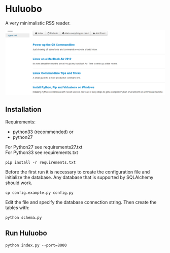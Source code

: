 # Huluobo

A very minimalistic RSS reader.

![screenshot](https://github.com/mfussenegger/Huluobo/raw/master/docs/huluobo.png)


## Installation

Requirements:

 - python33 (recommended) or
 - python27

For Python27 see requirements27.txt  
For Python33 see requirements.txt

    pip install -r requirements.txt

Before the first run it is necessary to create the configuration file and
initialize the database. Any database that is supported by SQLAlchemy should
work.

    cp config.example.py config.py

Edit the file and specify the database connection string. Then create the tables with:

    python schema.py


## Run Huluobo

    python index.py --port=8000

